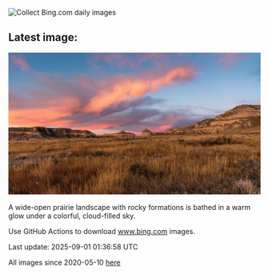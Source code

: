 ![Collect Bing.com daily images](https://github.com/counter2015/bing-daily-images/workflows/Collect%20Bing.com%20daily%20images/badge.svg)
## Latest image:
![](images/ScottsBluff.jpg)

A wide-open prairie landscape with rocky formations is bathed in a warm glow under a colorful, cloud-filled sky.

Use GitHub Actions to download www.bing.com images.

Last update: 2025-09-01 01:36:58 UTC

All images since 2020-05-10 [here](https://github.com/counter2015/bing-daily-images/tree/master/images)
